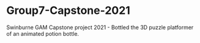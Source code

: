 # Group7-Capstone-2021
Swinburne GAM Capstone project 2021 - Bottled the 3D puzzle platformer of an animated potion bottle. 
